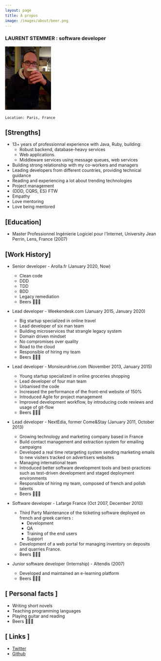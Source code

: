 ```yaml
---
layout: page
title: À propos
image: /images/about/beer.png
---
```


### LAURENT STEMMER : software developer

<img src="/assets/images/me.png" width="30%" class="center">

```
Location: Paris, France
```

[Strengths]
-----------

- 13+ years of professionnal experience with Java, Ruby, building:
	- Robust backend, database-heavy services 
	- Web applications.
	- Middleware services using message queues, web services
- Building strong relationship with my co-workers and managers
- Leading developers from different countries, providing technical guidance
- Reading and experiencing a lot about trending technologies
- Project management
- {DDD, CQRS, ES} FTW
- Empathy
- Love mentoring
- Love being mentored

[Education]
-----------

- Master Professionnel Ingénierie Logiciel pour l'Internet, University Jean Perrin, Lens, France (2007)

[Work History]
--------------

- Senior developer - Arolla.fr (January 2020, Now)
    - Clean code
    - DDD
    - TDD
    - BDD
    - Legacy remediation
    - Beers 🍺🍺🍺

- Lead developer - Weekendesk.com (January 2015, January 2020)
	- Big startup specialized in online travel
	- Lead developer of six man team
	- Building microservices that strangle legacy system
	- Domain driven mindset
	- No compromises over quality
	- Road to the cloud
	- Responsible of hiring my team
	- Beers 🍺🍺🍺

- Lead developer - Monsieurdrive.com (November 2013, January 2015)
	- Young startup specialized in online groceries shopping
	- Lead developer of four man team
	- Urbanised the code
	- Increased the performance of the front-end website of 150%
	- Introduced Agile for project management
	- Improved development workflow, by introducing code reviews and usage of git-flow
	- Beers 🍺🍺🍺

- Lead developer - NextEdia, former Come&Stay (January 2011, October 2013)
	- Growing technology and marketing company based in France
	- Build contact management and extraction system for emailing campaigns
	- Developed a real time retargeting system sending marketing emails to new visiters tracked on advertisers websites
	- Managing international team
	- Introduced better software development tools and best-practices such as test-driven development and staged deployment environments
	- Responsible of hiring my team, composed of french and polish talents
	- Beers 🍺🍺🍺

- Software developer - Lafarge France (Oct 2007, December 2010)
	- Third Party Maintenance of the ticketing software deployed on french and greek carriers :
		- Development
		- QA
		- Training of the end users
		- Support
	- Development of a web portal for managing inventory on deposits and quarries France.
	- Beers 🍺🍺🍺

- Junior software developer (Internship) - Altendis (2007)
	- Developed and maintained an e-learning platform
	- Beers 🍺🍺🍺

[ Personal facts ]
------------------

- Writing short novels
- Teaching programming languages
- Playing guitar and reading
- Beers 🍺🍺🍺

[ Links ]
------------------

* [Twitter](https://twitter.com/stemlaur) <i class="fa fa-twitter"></i>
* [Github](https://github.com/stemlaur) <i class="fa fa-github-alt"></i>





